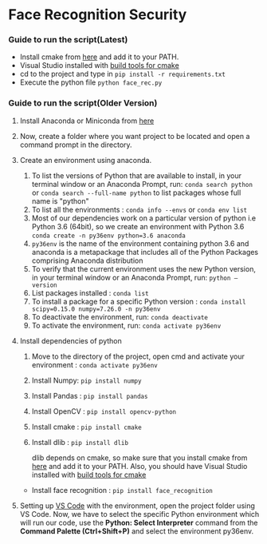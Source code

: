 # Face Recognition Security

### Guide to run the script(Latest)
- Install cmake from [here](https://cmake.org/download/) and add it to your PATH.
- Visual Studio installed with [build tools for cmake](https://visualstudio.microsoft.com/thank-you-downloading-visual-studio/?sku=BuildTools&rel=15)
- cd to the project and type in 
```pip install -r requirements.txt```
- Execute the python file
```python face_rec.py```

### Guide to run the script(Older Version)

1. Install Anaconda or Miniconda from [here](https://www.anaconda.com/distribution/#download-section)
2. Now, create a folder where you want project to be located and open a command prompt in the directory.
3. Create an environment using anaconda.
    1. To list the versions of Python that are available to install, in your terminal window or an Anaconda Prompt, run: `conda search python` or `conda search --full-name python` to list packages whose full name is "python"
    2. To list all the environments : `conda info --envs`  or
    `conda env list`
    3. Most of our dependencies work on a particular version of python i.e Python 3.6 (64bit), so we create an environment with Python 3.6 
    `conda create -n py36env python=3.6 anaconda`
    4. `py36env` is the name of the environment containing python 3.6 and anaconda is a metapackage that includes all of the Python Packages comprising Anaconda distribution
    5. To verify that the current environment uses the new Python version, in your terminal window or an Anaconda Prompt, run: `python —version`
    6. List packages installed : `conda list`
    7. To install a package for a specific Python version :
     `conda install scipy=0.15.0 numpy=7.26.0 -n py36env`
    8. To deactivate the environment, run: `conda deactivate` 
    9. To activate the environment, run: `conda activate py36env`
4. Install dependencies of python
    1. Move to the directory of the project, open cmd and activate your environment : `conda activate py36env`
    2. Install Numpy: `pip install numpy`
    3. Install Pandas : `pip install pandas`
    4. Install OpenCV : `pip install opencv-python`
    5. Install cmake : `pip install cmake`
    6. Install dlib : `pip install dlib`

        dlib depends on cmake, so make sure that you install cmake from [here](https://cmake.org/download/) and add it to your PATH. Also, you should have Visual Studio installed with [build tools for cmake](https://visualstudio.microsoft.com/thank-you-downloading-visual-studio/?sku=BuildTools&rel=15)

    - Install face recognition : `pip install face_recognition`
5. Setting up [VS Code](https://code.visualstudio.com/download) with the environment, open the project folder using VS Code.
Now, we have to select the specific Python environment which will run our code, use the **Python: Select Interpreter** command from the **Command Palette (Ctrl+Shift+P)** and select the environment py36env.
